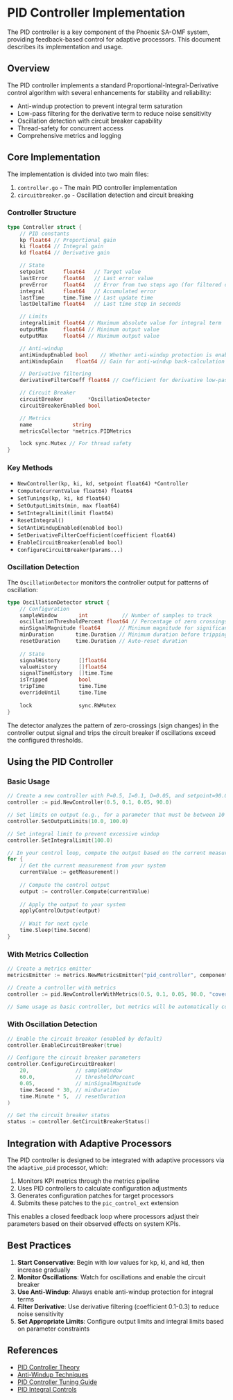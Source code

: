 # PID Controller Implementation

The PID controller is a key component of the Phoenix SA-OMF system, providing feedback-based control for adaptive processors. This document describes its implementation and usage.

## Overview

The PID controller implements a standard Proportional-Integral-Derivative control algorithm with several enhancements for stability and reliability:

- Anti-windup protection to prevent integral term saturation
- Low-pass filtering for the derivative term to reduce noise sensitivity
- Oscillation detection with circuit breaker capability
- Thread-safety for concurrent access
- Comprehensive metrics and logging

## Core Implementation 

The implementation is divided into two main files:

1. `controller.go` - The main PID controller implementation
2. `circuitbreaker.go` - Oscillation detection and circuit breaking

### Controller Structure

```go
type Controller struct {
    // PID constants
    kp float64 // Proportional gain
    ki float64 // Integral gain
    kd float64 // Derivative gain

    // State
    setpoint      float64   // Target value
    lastError     float64   // Last error value
    prevError     float64   // Error from two steps ago (for filtered derivative)
    integral      float64   // Accumulated error
    lastTime      time.Time // Last update time
    lastDeltaTime float64   // Last time step in seconds

    // Limits
    integralLimit float64 // Maximum absolute value for integral term
    outputMin     float64 // Minimum output value
    outputMax     float64 // Maximum output value

    // Anti-windup
    antiWindupEnabled bool    // Whether anti-windup protection is enabled
    antiWindupGain    float64 // Gain for anti-windup back-calculation

    // Derivative filtering
    derivativeFilterCoeff float64 // Coefficient for derivative low-pass filter

    // Circuit Breaker
    circuitBreaker        *OscillationDetector 
    circuitBreakerEnabled bool

    // Metrics
    name             string
    metricsCollector *metrics.PIDMetrics

    lock sync.Mutex // For thread safety
}
```

### Key Methods

- `NewController(kp, ki, kd, setpoint float64) *Controller`
- `Compute(currentValue float64) float64`
- `SetTunings(kp, ki, kd float64)`
- `SetOutputLimits(min, max float64)`
- `SetIntegralLimit(limit float64)`
- `ResetIntegral()`
- `SetAntiWindupEnabled(enabled bool)`
- `SetDerivativeFilterCoefficient(coefficient float64)`
- `EnableCircuitBreaker(enabled bool)`
- `ConfigureCircuitBreaker(params...)`

### Oscillation Detection

The `OscillationDetector` monitors the controller output for patterns of oscillation:

```go
type OscillationDetector struct {
    // Configuration
    sampleWindow       int           // Number of samples to track
    oscillationThresholdPercent float64 // Percentage of zero crossings required
    minSignalMagnitude float64      // Minimum magnitude for significance
    minDuration       time.Duration // Minimum duration before tripping
    resetDuration     time.Duration // Auto-reset duration
    
    // State
    signalHistory      []float64    
    valueHistory       []float64    
    signalTimeHistory  []time.Time  
    isTripped          bool        
    tripTime           time.Time    
    overrideUntil      time.Time    
    
    lock               sync.RWMutex
}
```

The detector analyzes the pattern of zero-crossings (sign changes) in the controller output signal and trips the circuit breaker if oscillations exceed the configured thresholds.

## Using the PID Controller

### Basic Usage

```go
// Create a new controller with P=0.5, I=0.1, D=0.05, and setpoint=90.0
controller := pid.NewController(0.5, 0.1, 0.05, 90.0)

// Set limits on output (e.g., for a parameter that must be between 10 and 100)
controller.SetOutputLimits(10.0, 100.0)

// Set integral limit to prevent excessive windup
controller.SetIntegralLimit(100.0)

// In your control loop, compute the output based on the current measurement
for {
    // Get the current measurement from your system
    currentValue := getMeasurement()
    
    // Compute the control output
    output := controller.Compute(currentValue)
    
    // Apply the output to your system
    applyControlOutput(output)
    
    // Wait for next cycle
    time.Sleep(time.Second)
}
```

### With Metrics Collection

```go
// Create a metrics emitter
metricsEmitter := metrics.NewMetricsEmitter("pid_controller", componentID)

// Create a controller with metrics
controller := pid.NewControllerWithMetrics(0.5, 0.1, 0.05, 90.0, "coverage_controller", metricsEmitter)

// Same usage as basic controller, but metrics will be automatically collected
```

### With Oscillation Detection

```go
// Enable the circuit breaker (enabled by default)
controller.EnableCircuitBreaker(true)

// Configure the circuit breaker parameters
controller.ConfigureCircuitBreaker(
    20,               // sampleWindow
    60.0,             // thresholdPercent
    0.05,             // minSignalMagnitude
    time.Second * 30, // minDuration
    time.Minute * 5,  // resetDuration
)

// Get the circuit breaker status
status := controller.GetCircuitBreakerStatus()
```

## Integration with Adaptive Processors

The PID controller is designed to be integrated with adaptive processors via the `adaptive_pid` processor, which:

1. Monitors KPI metrics through the metrics pipeline
2. Uses PID controllers to calculate configuration adjustments
3. Generates configuration patches for target processors
4. Submits these patches to the `pic_control_ext` extension

This enables a closed feedback loop where processors adjust their parameters based on their observed effects on system KPIs.

## Best Practices

1. **Start Conservative**: Begin with low values for kp, ki, and kd, then increase gradually
2. **Monitor Oscillations**: Watch for oscillations and enable the circuit breaker
3. **Use Anti-Windup**: Always enable anti-windup protection for integral terms
4. **Filter Derivative**: Use derivative filtering (coefficient 0.1-0.3) to reduce noise sensitivity
5. **Set Appropriate Limits**: Configure output limits and integral limits based on parameter constraints

## References

- [PID Controller Theory](https://en.wikipedia.org/wiki/PID_controller)
- [Anti-Windup Techniques](https://en.wikipedia.org/wiki/Integral_windup)
- [PID Controller Tuning Guide](pid_controller_tuning.md)
- [PID Integral Controls](pid_integral_controls.md)